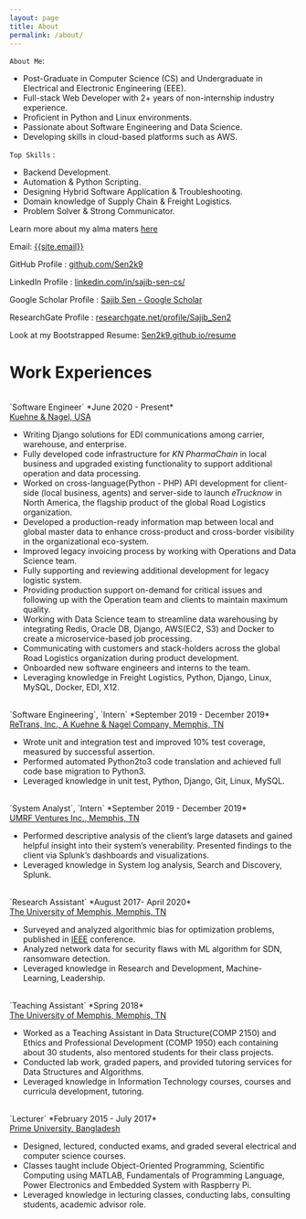 ```yaml
---
layout: page
title: About
permalink: /about/
---
```

`About Me`:
 - Post-Graduate in Computer Science (CS) and Undergraduate in Electrical and Electronic Engineering (EEE).
 - Full-stack Web Developer with 2+ years of non-internship industry experience. 
 - Proficient in Python and Linux environments.
 - Passionate about Software Engineering and Data Science. 
 - Developing skills in cloud-based platforms such as AWS.

`Top Skills` : 
 - Backend Development.
 - Automation & Python Scripting.
 - Designing Hybrid Software Application & Troubleshooting.
 - Domain knowledge of Supply Chain & Freight Logistics.
 - Problem Solver & Strong Communicator.


Learn more about my alma maters <a href="{{ site.url }}/educations/">here</a>

Email: <a href="mailto:{{site.email}}?Subject=From Blog Site:">{{site.email}}</a>

GitHub Profile : <a href="https://github.com/Sen2k9" target="_blank">github.com/Sen2k9</a>

LinkedIn Profile : <a href="https://www.linkedin.com/in/sajib-sen-cs/" target="_blank">linkedin.com/in/sajib-sen-cs/</a>

Google Scholar Profile : <a href="https://scholar.google.com/citations?user=cM6n59UAAAAJ&hl=en" target="_blank">Sajib Sen - Google Scholar</a>

ResearchGate Profile : <a href="https://www.researchgate.net/profile/Sajib_Sen2" target="_blank">researchgate.net/profile/Sajib_Sen2</a>

Look at my Bootstrapped Resume: <a href="https://sen2k9.github.io/resume/" target="_blank">Sen2k9.github.io/resume</a>
<br>
# Work Experiences

<br>
`Software Engineer` *June 2020 - Present*<br>
<a href="https://us.kuehne-nagel.com" target="_blank">Kuehne & Nagel, USA</a>

- Writing Django solutions for EDI communications among carrier, warehouse, and enterprise.
- Fully developed code infrastructure for *KN PharmaChain* in local business and upgraded existing functionality to support additional operation and data processing.
- Worked on cross-language(Python - PHP) API development for client-side (local business, agents) and server-side to launch *eTrucknow* in North America, the flagship product of the global Road Logistics organization.
- Developed a production-ready information map between local and global master data to enhance cross-product and cross-border visibility in the organizational eco-system.
- Improved legacy invoicing process by working with Operations and Data Science team.
- Fully supporting and reviewing additional development for legacy logistic system.
- Providing production support on-demand for critical issues and following up with the Operation team and clients to maintain maximum quality.
- Working with Data Science team to streamline data warehousing by integrating Redis, Oracle DB, Django, AWS(EC2, S3) and Docker to create a microservice-based job processing.
- Communicating with customers and stack-holders across the global Road Logistics organization during product development.
- Onboarded new software engineers and interns to the team.
- Leveraging knowledge in Freight Logistics, Python, Django, Linux, MySQL, Docker, EDI, X12.

<br>
`Software Engineering`, `Intern` *September 2019 - December 2019*<br>
<a href="https://us.kuehne-nagel.com" target="_blank">ReTrans, Inc., A Kuehne & Nagel Company, Memphis, TN</a>

- Wrote unit and integration test and improved 10% test coverage, measured by successful assertion.
- Performed automated Python2to3 code translation and achieved full code base migration to Python3.
- Leveraged knowledge in unit test, Python, Django, Git, Linux, MySQL.

<br>                              
`System Analyst`, `Intern` *September 2019 - December 2019*<br>
<a href="http://umrfventures.com/" target="_blank">UMRF Ventures Inc., Memphis, TN</a>

- Performed descriptive analysis of the client’s large datasets and gained helpful insight into their system’s venerability. Presented findings to the client via Splunk’s dashboards and visualizations.
- Leveraged knowledge in System log analysis, Search and Discovery, Splunk.

<br>
`Research Assistant` *August 2017- April 2020*<br>
<a href="https://www.memphis.edu/" target="_blank">The University of Memphis, Memphis, TN</a>

- Surveyed and analyzed algorithmic bias for optimization problems, published in <a href="https://ieeexplore.ieee.org/document/9202789" target="_blank">IEEE</a> conference.
- Analyzed network data for security flaws with ML algorithm for SDN, ransomware detection.
- Leveraged knowledge in Research and Development, Machine-Learning, Leadership.

<br>
`Teaching Assistant` *Spring 2018*<br>
<a href="https://www.memphis.edu/" target="_blank">The University of Memphis, Memphis, TN</a>

- Worked as a Teaching Assistant in Data Structure(COMP 2150) and Ethics and Professional Development (COMP 1950) each containing about 30 students, also mentored students for their class projects.
- Conducted lab work, graded papers, and provided tutoring services for Data Structures and Algorithms.
- Leveraged knowledge in Information Technology courses, courses and curricula development, tutoring.

<br>
`Lecturer` *February 2015 - July 2017*<br>
<a href="https://www.primeuniversity.edu.bd" target="_blank">Prime University, Bangladesh</a>

- Designed, lectured, conducted exams, and graded several electrical and computer science courses.
- Classes taught include Object-Oriented Programming, Scientific Computing using MATLAB, Fundamentals
of Programming Language, Power Electronics and Embedded System with Raspberry Pi.
- Leveraged knowledge in lecturing classes, conducting labs, consulting students, academic advisor role.

